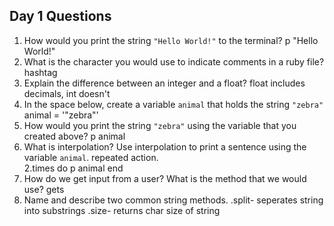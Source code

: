 ## Day 1 Questions

1. How would you print the string `"Hello World!"` to the terminal?
	p "Hello World!"
1. What is the character you would use to indicate comments in a ruby file?
	hashtag
1. Explain the difference between an integer and a float?
	float includes decimals, int doesn't
1. In the space below, create a variable `animal` that holds the string `"zebra"`
	animal = '"zebra"'
1. How would you print the string `"zebra"` using the variable that you created above?
	p animal
1. What is interpolation? Use interpolation to print a sentence using the variable `animal`.
	repeated action.  
	2.times do
		p animal
	end
1. How do we get input from a user? What is the method that we would use?
	gets
1. Name and describe two common string methods.
	.split- seperates string into substrings
	.size- returns char size of string

